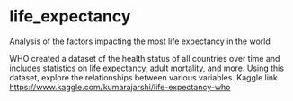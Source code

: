 # life_expectancy
Analysis of the factors impacting the most life expectancy in the world

WHO created a dataset of the health status of all countries over time and includes statistics on life expectancy, adult mortality, and more. 
Using this dataset, explore the relationships between various variables.
Kaggle link  https://www.kaggle.com/kumarajarshi/life-expectancy-who
